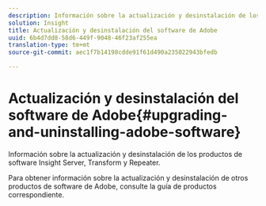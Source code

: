 ```yaml
---
description: Información sobre la actualización y desinstalación de los productos de software Insight Server, Transform y Repeater.
solution: Insight
title: Actualización y desinstalación del software de Adobe
uuid: 6b4d7dd8-58d6-449f-9048-46f23af255ea
translation-type: tm+mt
source-git-commit: aec1f7b14198cdde91f61d490a235022943bfedb

---
```



# Actualización y desinstalación del software de Adobe{#upgrading-and-uninstalling-adobe-software}

Información sobre la actualización y desinstalación de los productos de software Insight Server, Transform y Repeater.

Para obtener información sobre la actualización y desinstalación de otros productos de software de Adobe, consulte la guía de productos correspondiente.
